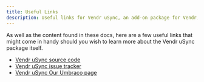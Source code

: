 ```yaml
---
title: Useful Links
description: Useful links for Vendr uSync, an add-on package for Vendr, the eCommerce solution for Umbraco v8+
---
```


As well as the content found in these docs, here are a few useful links that might come in handy should you wish to learn more about the Vendr uSync package itself.

* [Vendr uSync source code](https://github.com/vendrhub/vendr-usync)
* [Vendr uSync issue tracker](https://github.com/vendrhub/vendr-usync/issues)
* [Vendr uSync Our Umbraco page](https://our.umbraco.com/packages/backoffice-extensions/vendr-usync/)